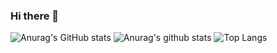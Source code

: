### Hi there 👋

<!--
**viccjiang/viccjiang** is a ✨ _special_ ✨ repository because its `README.md` (this file) appears on your GitHub profile.

Here are some ideas to get you started:

- 🔭 I’m currently working on ...
- 🌱 I’m currently learning ...
- 👯 I’m looking to collaborate on ...
- 🤔 I’m looking for help with ...
- 💬 Ask me about ...
- 📫 How to reach me: ...
- 😄 Pronouns: ...
- ⚡ Fun fact: ...
-->

![Anurag's GitHub stats](https://github-readme-stats.vercel.app/api?username=viccjiang&hide=stars,prs,issues,contribs)
![Anurag's github stats](https://github-readme-stats.vercel.app/api?username=viccjiang&theme=vue-dark&hide=stars,prs,issues,contribs)
![Top Langs](https://github-readme-stats.vercel.app/api/top-langs/?username=viccjiang&layout=compact&theme=vue-dark)




